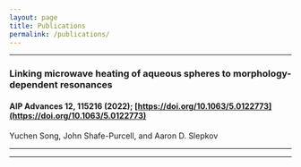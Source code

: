 ```yaml
---
layout: page
title: Publications
permalink: /publications/
---
```


<!-- Insert next publication here --> 

---

### Linking microwave heating of aqueous spheres to morphology-dependent resonances
#### AIP Advances 12, 115216 (2022); [https://doi.org/10.1063/5.0122773](https://doi.org/10.1063/5.0122773)
Yuchen Song, John Shafe-Purcell, and  Aaron D. Slepkov

---

***